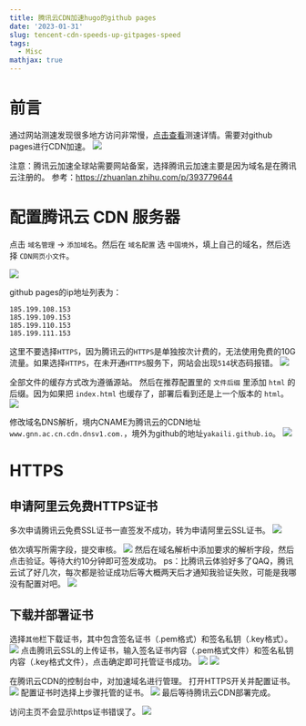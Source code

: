 ```yaml
---
title: 腾讯云CDN加速hugo的github pages
date: '2023-01-31'
slug: tencent-cdn-speeds-up-gitpages-speed
tags:
  - Misc
mathjax: true
---
```


# 前言
通过网站测速发现很多地方访问非常慢，[点击查看](https://www.17ce.com/site/http/20230131_836e6700a11111ed9608d9f7b39b2ff3:1.html)测速详情。需要对github pages进行CDN加速。
![](https://blog-oss-1252232218.cos.ap-beijing.myqcloud.com/fix-dir/TemporaryItems/NSIRD_screencaptureui_TwbGm7/2023/01/31/10-49-19-5eaee042cd262880bec3bc2ce000fe73-a2f596.png)

注意：腾讯云加速全球站需要网站备案，选择腾讯云加速主要是因为域名是在腾讯云注册的。
参考：https://zhuanlan.zhihu.com/p/393779644

# 配置腾讯云 CDN 服务器

点击 `域名管理` -> `添加域名`。然后在 `域名配置` 选 `中国境外`，填上自己的域名，然后选择 `CDN网页小文件`。

![](https://blog-oss-1252232218.cos.ap-beijing.myqcloud.com/fix-dir/star5o/Desktop/2023/01/31/10-43-51-461e861cbf3afdf19df638bc0f382a7c-1b08ab.png)

github pages的ip地址列表为：
```
185.199.108.153
185.199.109.153
185.199.110.153
185.199.111.153
```
这里不要选择`HTTPS`，因为腾讯云的`HTTPS`是单独按次计费的，无法使用免费的10G流量。如果选择`HTTPS`，在未开通`HTTPS`服务下，网站会出现`514`状态码报错。
![](https://blog-oss-1252232218.cos.ap-beijing.myqcloud.com/fix-dir/TemporaryItems/NSIRD_screencaptureui_tLFMYI/2023/01/31/11-27-59-8369ba2b8931e446a63f847178f67d64-6bfa4e.png)

全部文件的缓存方式改为遵循源站。
然后在推荐配置里的 `文件后缀` 里添加 `html` 的后缀。因为如果把 `index.html` 也缓存了，部署后看到还是上一个版本的 `html`。
![](https://blog-oss-1252232218.cos.ap-beijing.myqcloud.com/fix-dir/star5o/Desktop/2023/01/31/11-09-52-adb8836d184c30d3459d16ef634c3f16-7c225f.png)

修改域名DNS解析，境内CNAME为腾讯云的CDN地址`www.gnn.ac.cn.cdn.dnsv1.com.`，境外为github的地址`yakaili.github.io`。
![](https://blog-oss-1252232218.cos.ap-beijing.myqcloud.com/fix-dir/TemporaryItems/NSIRD_screencaptureui_1m66CF/2023/01/31/11-08-43-4e32d202fe9bfeeb1138e2d2258c3e85-dbede3.png)

# HTTPS

## 申请阿里云免费HTTPS证书
多次申请腾讯云免费SSL证书一直签发不成功，转为申请阿里云SSL证书。
![](https://blog-oss-1252232218.cos.ap-beijing.myqcloud.com/fix-dir/star5o/Desktop/2023/02/06/19-22-10-5ec936f698f48a6260fa5afe8c26f0be-7c9225.png)

依次填写所需字段，提交审核。
![](https://blog-oss-1252232218.cos.ap-beijing.myqcloud.com/fix-dir/star5o/Desktop/2023/02/06/19-23-25-e759a14dc3ae88f775e301117aadb70a-41e463.png)
然后在域名解析中添加要求的解析字段，然后点击验证。等待大约10分钟即可签发成功。
ps：比腾讯云体验好多了QAQ，腾讯云试了好几次，每次都是验证成功后等大概两天后才通知我验证失败，可能是我哪没有配置对吧。
![](https://blog-oss-1252232218.cos.ap-beijing.myqcloud.com/fix-dir/star5o/Desktop/2023/02/06/19-25-08-c75a9de4201fef14894a36e17ed49195-1f5738.png)

## 下载并部署证书

选择`其他`栏下载证书，其中包含签名证书（.pem格式）和签名私钥（.key格式）。
![](https://blog-oss-1252232218.cos.ap-beijing.myqcloud.com/fix-dir/star5o/Desktop/2023/02/06/19-47-27-356ddbff4672a52ef64b4630265fde58-872278.png)
点击腾讯云SSL的上传证书，输入签名证书内容（.pem格式文件）和签名私钥内容（.key格式文件），点击确定即可托管证书成功。
![](https://blog-oss-1252232218.cos.ap-beijing.myqcloud.com/fix-dir/star5o/Desktop/2023/02/06/19-55-12-7d7ba721d8415756b197f711adda7eac-ba1658.png)
![](https://blog-oss-1252232218.cos.ap-beijing.myqcloud.com/fix-dir/star5o/Desktop/2023/02/06/19-54-30-762b40d01475bb9e31733aafd592d600-e90b9f.png)

在腾讯云CDN的控制台中，对加速域名进行管理。
打开HTTPS开关并配置证书。
![](https://blog-oss-1252232218.cos.ap-beijing.myqcloud.com/fix-dir/star5o/Desktop/2023/02/06/19-56-21-e048fc4b360b440e29e8faa52e42f842-6adc00.png)
配置证书时选择上步骤托管的证书。
![](https://blog-oss-1252232218.cos.ap-beijing.myqcloud.com/fix-dir/star5o/Desktop/2023/02/06/19-57-39-fc3d14c4689b9e951d42be1017fe367a-d7ccfa.png)
最后等待腾讯云CDN部署完成。

访问主页不会显示https证书错误了。
![](https://blog-oss-1252232218.cos.ap-beijing.myqcloud.com/fix-dir/TemporaryItems/NSIRD_screencaptureui_VF6cte/2023/02/06/20-05-03-3e4a5210a31a23bfa395628ec55396ae-451414.png)
